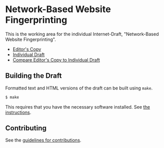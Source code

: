 # Network-Based Website Fingerprinting

This is the working area for the individual Internet-Draft, "Network-Based Website Fingerprinting".

* [Editor's Copy](https://chris-wood.github.io/ietf-fingerprinting/#go.draft-wood-pearg-website-fingerprinting.html)
* [Individual Draft](https://tools.ietf.org/html/draft-wood-pearg-website-fingerprinting)
* [Compare Editor's Copy to Individual Draft](https://chris-wood.github.io/ietf-fingerprinting/#go.draft-wood-pearg-website-fingerprinting.diff)

## Building the Draft

Formatted text and HTML versions of the draft can be built using `make`.

```sh
$ make
```

This requires that you have the necessary software installed.  See
[the instructions](https://github.com/martinthomson/i-d-template/blob/master/doc/SETUP.md).


## Contributing

See the
[guidelines for contributions](https://github.com/chris-wood/ietf-fingerprinting/blob/master/CONTRIBUTING.md).
